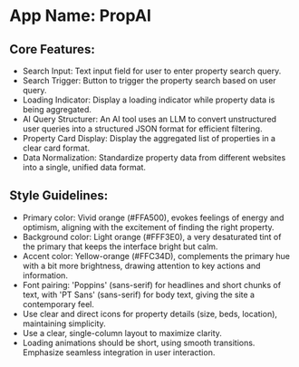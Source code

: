 # **App Name**: PropAI

## Core Features:

- Search Input: Text input field for user to enter property search query.
- Search Trigger: Button to trigger the property search based on user query.
- Loading Indicator: Display a loading indicator while property data is being aggregated.
- AI Query Structurer: An AI tool uses an LLM to convert unstructured user queries into a structured JSON format for efficient filtering.
- Property Card Display: Display the aggregated list of properties in a clear card format.
- Data Normalization: Standardize property data from different websites into a single, unified data format.

## Style Guidelines:

- Primary color: Vivid orange (#FFA500), evokes feelings of energy and optimism, aligning with the excitement of finding the right property.
- Background color: Light orange (#FFF3E0), a very desaturated tint of the primary that keeps the interface bright but calm.
- Accent color: Yellow-orange (#FFC34D), complements the primary hue with a bit more brightness, drawing attention to key actions and information.
- Font pairing: 'Poppins' (sans-serif) for headlines and short chunks of text, with 'PT Sans' (sans-serif) for body text, giving the site a contemporary feel.
- Use clear and direct icons for property details (size, beds, location), maintaining simplicity.
- Use a clear, single-column layout to maximize clarity.
- Loading animations should be short, using smooth transitions. Emphasize seamless integration in user interaction.